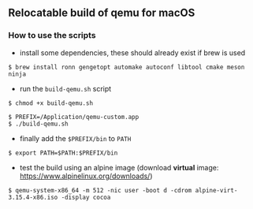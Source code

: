## Relocatable build of qemu for macOS

### How to use the scripts
- install some dependencies, these should already exist if brew is used
```
$ brew install ronn gengetopt automake autoconf libtool cmake meson ninja
```
- run the `build-qemu.sh` script
```
$ chmod +x build-qemu.sh
```
```
$ PREFIX=/Application/qemu-custom.app
$ ./build-qemu.sh
```
- finally add the `$PREFIX/bin` to `PATH`
```
$ export PATH=$PATH:$PREFIX/bin
```
- test the build using an alpine image (download **virtual** image: https://www.alpinelinux.org/downloads/)
```
$ qemu-system-x86_64 -m 512 -nic user -boot d -cdrom alpine-virt-3.15.4-x86.iso -display cocoa
```
